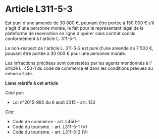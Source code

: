 # Article L311-5-3

Est puni d'une amende de 30 000 €, pouvant être portée à 150 000 € s'il s'agit d'une personne morale, le fait pour le
représentant légal de la plateforme de réservation en ligne d'opérer sans contrat conclu conformément à l'article L.
311-5-1. 

Le non-respect de l'article L. 311-5-2 est puni d'une amende de 7 500 €, pouvant être portée à 30 000 € pour une personne
morale. 

Les infractions précitées sont constatées par les agents mentionnés à l' article L. 450-1 du code de commerce  et dans les
conditions prévues au même article.

**Liens relatifs à cet article**

_Créé par_:

  - Loi n°2015-990 du 6 août 2015 - art. 133

_Cite_:

  - Code de commerce - art. L450-1
  - Code du tourisme. - art. L311-5-1 (V)
  - Code du tourisme. - art. L311-5-2 (V)
